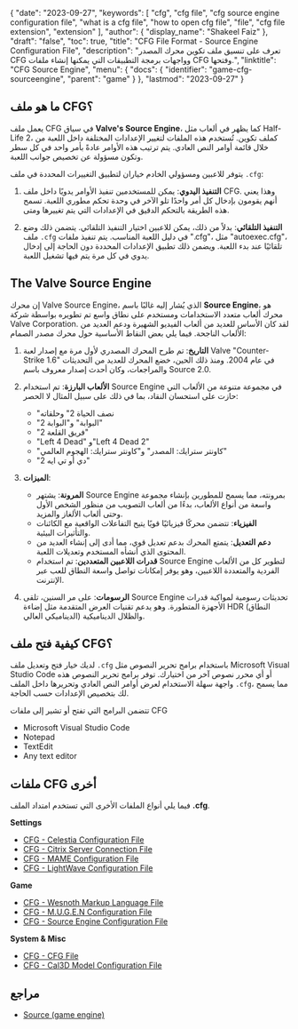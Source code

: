 {
  "date": "2023-09-27",
  "keywords": [
    "cfg",
    "cfg file",
    "cfg source engine configuration file",
    "what is a cfg file",
    "how to open cfg file",
    "file",
    "cfg file extension",
    "extension"
  ],
  "author": {
    "display_name": "Shakeel Faiz"
  },
  "draft": "false",
  "toc": true,
  "title": "CFG File Format - Source Engine Configuration File",
  "description": "تعرف على تنسيق ملف تكوين محرك المصدر CFG وواجهات برمجة التطبيقات التي يمكنها إنشاء ملفات CFG وفتحها.",
  "linktitle": "CFG Source Engine",
  "menu": {
    "docs": {
      "identifier": "game-cfg-sourceengine",
      "parent": "game"
    }
  },
  "lastmod": "2023-09-27"
}

## ما هو ملف CFG؟

يعمل ملف CFG في سياق **Valve's Source Engine**، كما يظهر في ألعاب مثل Half-Life 2، كملف تكوين. تُستخدم هذه الملفات لتغيير الإعدادات المختلفة داخل اللعبة من خلال قائمة أوامر النص العادي. يتم ترتيب هذه الأوامر عادةً بأمر واحد في كل سطر وتكون مسؤولة عن تخصيص جوانب اللعبة.

يتوفر للاعبين ومسؤولي الخادم خياران لتطبيق التغييرات المحددة في ملف `.cfg`:

1. **التنفيذ اليدوي**: يمكن للمستخدمين تنفيذ الأوامر يدويًا داخل ملف CFG. وهذا يعني أنهم يقومون بإدخال كل أمر واحدًا تلو الآخر في وحدة تحكم مطوري اللعبة. تسمح هذه الطريقة بالتحكم الدقيق في الإعدادات التي يتم تغييرها ومتى.
    
2. **التنفيذ التلقائي**: بدلاً من ذلك، يمكن للاعبين اختيار التنفيذ التلقائي. يتضمن ذلك وضع ملف `.cfg` في دليل اللعبة المناسب. يتم تنفيذ ملفات ".cfg"، مثل "autoexec.cfg"، تلقائيًا عند بدء اللعبة. ويضمن ذلك تطبيق الإعدادات المحددة دون الحاجة إلى إدخال يدوي في كل مرة يتم فيها تشغيل اللعبة.

## The Valve Source Engine

إن محرك Valve Source Engine، الذي يُشار إليه غالبًا باسم **Source Engine**، هو محرك ألعاب متعدد الاستخدامات ومستخدم على نطاق واسع تم تطويره بواسطة شركة Valve Corporation. لقد كان الأساس للعديد من ألعاب الفيديو الشهيرة ودعم العديد من الألعاب الناجحة. فيما يلي بعض النقاط الأساسية حول محرك مصدر الصمام:

1. **التاريخ**: تم طرح المحرك المصدري لأول مرة مع إصدار لعبة Valve "Counter-Strike 1.6" في عام 2004. ومنذ ذلك الحين، خضع المحرك للعديد من التحديثات والمراجعات، وكان أحدث إصدار معروف باسم Source 2.0.
    
2. **الألعاب البارزة**: تم استخدام Source Engine في مجموعة متنوعة من الألعاب التي حازت على استحسان النقاد، بما في ذلك على سبيل المثال لا الحصر:
    
     - "نصف الحياة 2" وحلقاته
     - "البوابة" و"البوابة 2"
     -   "فريق القلعة 2"
     - "Left 4 Dead" و"Left 4 Dead 2"
     - "كاونتر سترايك: المصدر" و"كاونتر سترايك: الهجوم العالمي"
     -   "دي أو تي ايه 2"
3. **الميزات**:
    
     - **المرونة**: يشتهر Source Engine بمرونته، مما يسمح للمطورين بإنشاء مجموعة واسعة من أنواع الألعاب، بدءًا من ألعاب التصويب من منظور الشخص الأول وحتى ألعاب الألغاز والمزيد.
     - **الفيزياء**: تتضمن محركًا فيزيائيًا قويًا يتيح التفاعلات الواقعية مع الكائنات والتأثيرات البيئية.
     - **دعم التعديل**: يتمتع المحرك بدعم تعديل قوي، مما أدى إلى إنشاء العديد من المحتوى الذي أنشأه المستخدم وتعديلات اللعبة.
     - **قدرات اللاعبين المتعددين**: تم استخدام Source Engine لتطوير كل من الألعاب الفردية والمتعددة اللاعبين، وهو يوفر إمكانات تواصل واسعة النطاق للعب عبر الإنترنت.
    
4. **الرسومات**: على مر السنين، تلقى Source Engine تحديثات رسومية لمواكبة قدرات الأجهزة المتطورة. وهو يدعم تقنيات العرض المتقدمة مثل إضاءة HDR (النطاق الديناميكي العالي) والظلال الديناميكية.

## كيفية فتح ملف CFG؟

لديك خيار فتح وتعديل ملف `.cfg` باستخدام برامج تحرير النصوص مثل Microsoft Visual Studio Code أو أي محرر نصوص آخر من اختيارك. توفر برامج تحرير النصوص هذه واجهة سهلة الاستخدام لعرض أوامر النص العادي وتحريرها داخل الملف `.cfg`، مما يسمح لك بتخصيص الإعدادات حسب الحاجة.

تتضمن البرامج التي تفتح أو تشير إلى ملفات CFG

- Microsoft Visual Studio Code
- Notepad
- TextEdit
- Any text editor

## ملفات CFG أخرى

فيما يلي أنواع الملفات الأخرى التي تستخدم امتداد الملف **.cfg**.

**Settings**
- [CFG - Celestia Configuration File](/settings/cfg-celestia/)
- [CFG - Citrix Server Connection File](/settings/cfg-citrix/)
- [CFG - MAME Configuration File](/settings/cfg-mame/)
- [CFG - LightWave Configuration File](/settings/cfg-lightwave/)

**Game**
- [CFG - Wesnoth Markup Language File](/game/cfg-wesnoth/)
- [CFG - M.U.G.E.N Configuration File](/game/cfg-mugen/)
- [CFG - Source Engine Configuration File](/game/cfg-sourceengine/)

**System & Misc**
- [CFG - CFG File](/system/cfg/)
- [CFG - Cal3D Model Configuration File](/misc/cfg-cal3d/)

## مراجع
* [Source (game engine)](https://en.wikipedia.org/wiki/Source_(game_engine))